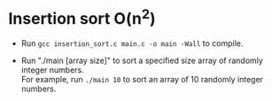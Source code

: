 # Insertion sort O(n<sup>2</sup>)

- Run `gcc insertion_sort.c main.c -o main -Wall` to compile.

- Run "./main [array size]" to sort a specified size array of randomly integer numbers.
<br>For example, run `./main 10` to sort an array of 10 randomly integer numbers.

